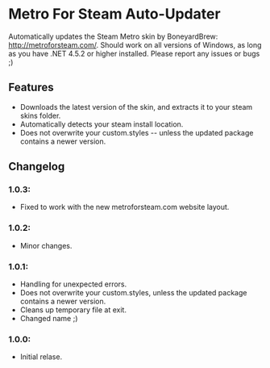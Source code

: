 # Metro For Steam Auto-Updater
Automatically updates the Steam Metro skin by BoneyardBrew: http://metroforsteam.com/. Should work on all versions of Windows, as long as you have .NET 4.5.2 or higher installed. Please report any issues or bugs ;)

## Features
- Downloads the latest version of the skin, and extracts it to your steam skins folder.
- Automatically detects your steam install location.
- Does not overwrite your custom.styles -- unless the updated package contains a newer version.

## Changelog

### 1.0.3:
- Fixed to work with the new metroforsteam.com website layout.

### 1.0.2:
- Minor changes.

### 1.0.1:
- Handling for unexpected errors.
- Does not overwrite your custom.styles, unless the updated package contains a newer version.
- Cleans up temporary file at exit.
- Changed name ;)

### 1.0.0:
- Initial relase.
